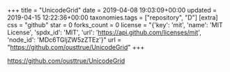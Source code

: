 +++
title = "UnicodeGrid"
date = 2019-04-08 19:03:09+00:00
updated = 2019-04-15 12:22:36+00:00
taxonomies.tags = ["repository", "D"]
[extra]
css = "github"
star = 0
forks_count = 0
license = "{'key': 'mit', 'name': 'MIT License', 'spdx_id': 'MIT', 'url': 'https://api.github.com/licenses/mit', 'node_id': 'MDc6TGljZW5zZTEz'}"
url = "https://github.com/ousttrue/UnicodeGrid"
+++

<https://github.com/ousttrue/UnicodeGrid>

